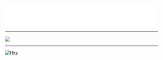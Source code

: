 <img src="https://raw.githubusercontent.com/6g5/6g5/main/hi.svg" alt=":wave:" />

---

<a href="https://discord.com/users/705665813994012695">
  <img src="https://lanyard.cnrad.dev/api/636268679767654430?bg=18191C&animated=true&hideDiscrim=true" align="center" />
</a>

---

[![Hits](https://hits.link/hits?url=https://github.com/6g5&bgLeft=444444&bgRight=031e87&label=visits)](https://hits.link)
